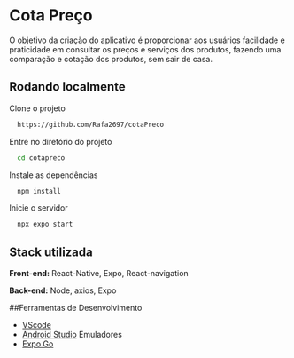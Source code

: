 
# Cota Preço

O objetivo da criação do aplicativo é proporcionar aos usuários facilidade e praticidade em consultar os preços e serviços dos produtos, fazendo uma comparação e cotação dos produtos, sem sair de casa. 


## Rodando localmente

Clone o projeto

```bash
  https://github.com/Rafa2697/cotaPreco
```

Entre no diretório do projeto

```bash
  cd cotapreco
```

Instale as dependências

```bash
  npm install
```

Inicie o servidor

```bash
  npx expo start
```


## Stack utilizada

**Front-end:** React-Native, Expo, React-navigation

**Back-end:** Node, axios, Expo

##Ferramentas de Desenvolvimento
- [VScode](https://code.visualstudio.com/)
- [Android Studio](https://developer.android.com/studio?hl=pt-br) Emuladores
- [Expo Go](https://expo.dev/go)

